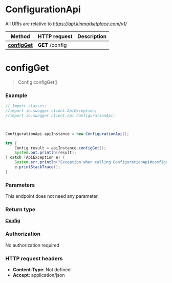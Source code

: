 # ConfigurationApi

All URIs are relative to *https://api.kinmarketplace.com/v1/*

Method | HTTP request | Description
------------- | ------------- | -------------
[**configGet**](ConfigurationApi.md#configGet) | **GET** /config | 




<a name="configGet"></a>
# **configGet**
> Config configGet()



### Example
```java
// Import classes:
//import io.swagger.client.ApiException;
//import io.swagger.client.api.ConfigurationApi;



ConfigurationApi apiInstance = new ConfigurationApi();

try {
    Config result = apiInstance.configGet();
    System.out.println(result);
} catch (ApiException e) {
    System.err.println("Exception when calling ConfigurationApi#configGet");
    e.printStackTrace();
}
```

### Parameters
This endpoint does not need any parameter.


### Return type

[**Config**](Config.md)

### Authorization

No authorization required

### HTTP request headers

 - **Content-Type**: Not defined
 - **Accept**: application/json



